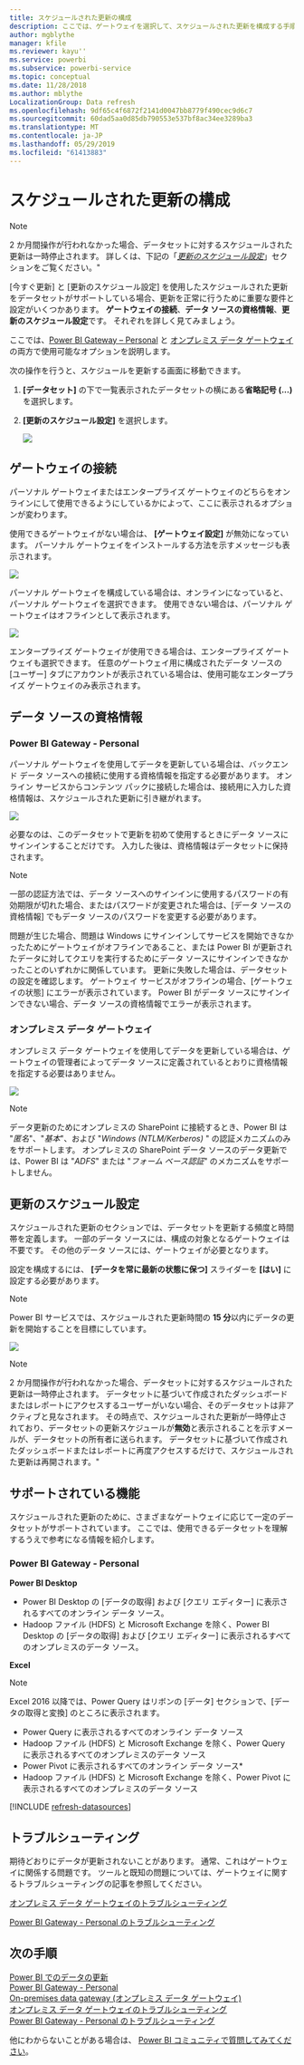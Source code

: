 ```yaml
---
title: スケジュールされた更新の構成
description: ここでは、ゲートウェイを選択して、スケジュールされた更新を構成する手順を説明します。
author: mgblythe
manager: kfile
ms.reviewer: kayu''
ms.service: powerbi
ms.subservice: powerbi-service
ms.topic: conceptual
ms.date: 11/28/2018
ms.author: mblythe
LocalizationGroup: Data refresh
ms.openlocfilehash: 9df65c4f6872f2141d0047bb8779f490cec9d6c7
ms.sourcegitcommit: 60dad5aa0d85db790553e537bf8ac34ee3289ba3
ms.translationtype: MT
ms.contentlocale: ja-JP
ms.lasthandoff: 05/29/2019
ms.locfileid: "61413883"
---
```

# <a name="configuring-scheduled-refresh"></a>スケジュールされた更新の構成

>[!NOTE]
>2 か月間操作が行われなかった場合、データセットに対するスケジュールされた更新は一時停止されます。 詳しくは、下記の「[*更新のスケジュール設定*](#schedule-refresh)」セクションをご覧ください。"
> 
> 

[今すぐ更新] と [更新のスケジュール設定] を使用したスケジュールされた更新をデータセットがサポートしている場合、更新を正常に行うために重要な要件と設定がいくつかあります。 **ゲートウェイの接続**、**データ ソースの資格情報**、**更新のスケジュール設定**です。 それぞれを詳しく見てみましょう。

ここでは、[Power BI Gateway – Personal](service-gateway-personal-mode.md) と [オンプレミス データ ゲートウェイ](service-gateway-onprem.md)の両方で使用可能なオプションを説明します。

次の操作を行うと、スケジュールを更新する画面に移動できます。

1. **[データセット]** の下で一覧表示されたデータセットの横にある**省略記号 (...)** を選択します。
2. **[更新のスケジュール設定]** を選択します。
   
    ![](media/refresh-scheduled-refresh/dataset-menu.png)

## <a name="gateway-connection"></a>ゲートウェイの接続
パーソナル ゲートウェイまたはエンタープライズ ゲートウェイのどちらをオンラインにして使用できるようにしているかによって、ここに表示されるオプションが変わります。

使用できるゲートウェイがない場合は、 **[ゲートウェイ設定]** が無効になっています。 パーソナル ゲートウェイをインストールする方法を示すメッセージも表示されます。

![](media/refresh-scheduled-refresh/gateway-not-configured.png)

パーソナル ゲートウェイを構成している場合は、オンラインになっていると、パーソナル ゲートウェイを選択できます。 使用できない場合は、パーソナル ゲートウェイはオフラインとして表示されます。

![](media/refresh-scheduled-refresh/gateway-connection.png)

エンタープライズ ゲートウェイが使用できる場合は、エンタープライズ ゲートウェイも選択できます。 任意のゲートウェイ用に構成されたデータ ソースの [ユーザー] タブにアカウントが表示されている場合は、使用可能なエンタープライズ ゲートウェイのみ表示されます。

## <a name="data-source-credentials"></a>データ ソースの資格情報
### <a name="power-bi-gateway---personal"></a>Power BI Gateway - Personal
パーソナル ゲートウェイを使用してデータを更新している場合は、バックエンド データ ソースへの接続に使用する資格情報を指定する必要があります。 オンライン サービスからコンテンツ パックに接続した場合は、接続用に入力した資格情報は、スケジュールされた更新に引き継がれます。

![](media/refresh-scheduled-refresh/data-source-credentials-pgw.png)

必要なのは、このデータセットで更新を初めて使用するときにデータ ソースにサインインすることだけです。 入力した後は、資格情報はデータセットに保持されます。

> [!NOTE]
> 一部の認証方法では、データ ソースへのサインインに使用するパスワードの有効期限が切れた場合、またはパスワードが変更された場合は、[データ ソースの資格情報] でもデータ ソースのパスワードを変更する必要があります。
> 
> 

問題が生じた場合、問題は Windows にサインインしてサービスを開始できなかったためにゲートウェイがオフラインであること、または Power BI が更新されたデータに対してクエリを実行するためにデータ ソースにサインインできなかったことのいずれかに関係しています。 更新に失敗した場合は、データセットの設定を確認します。 ゲートウェイ サービスがオフラインの場合、[ゲートウェイの状態] にエラーが表示されています。 Power BI がデータ ソースにサインインできない場合、データ ソースの資格情報でエラーが表示されます。

### <a name="on-premises-data-gateway"></a>オンプレミス データ ゲートウェイ
オンプレミス データ ゲートウェイを使用してデータを更新している場合は、ゲートウェイの管理者によってデータ ソースに定義されているとおりに資格情報を指定する必要はありません。

![](media/refresh-scheduled-refresh/data-source-credentials-egw.png)

> [!NOTE]
> データ更新のためにオンプレミスの SharePoint に接続するとき、Power BI は "*匿名*"、"*基本*"、および "*Windows (NTLM/Kerberos)* " の認証メカニズムのみをサポートします。 オンプレミスの SharePoint データ ソースのデータ更新では、Power BI は "*ADFS*" または "*フォーム ベース認証*" のメカニズムをサポートしません。
> 
> 

## <a name="schedule-refresh"></a>更新のスケジュール設定
スケジュールされた更新のセクションでは、データセットを更新する頻度と時間帯を定義します。 一部のデータ ソースには、構成の対象となるゲートウェイは不要です。 その他のデータ ソースには、ゲートウェイが必要となります。

設定を構成するには、 **[データを常に最新の状態に保つ]** スライダーを **[はい]** に設定する必要があります。

> [!NOTE]
> Power BI サービスでは、スケジュールされた更新時間の **15 分**以内にデータの更新を開始することを目標にしています。
> 
> 

![](media/refresh-scheduled-refresh/scheduled-refresh.png)

> [!NOTE]
> 2 か月間操作が行われなかった場合、データセットに対するスケジュールされた更新は一時停止されます。 データセットに基づいて作成されたダッシュボードまたはレポートにアクセスするユーザーがいない場合、そのデータセットは非アクティブと見なされます。 その時点で、スケジュールされた更新が一時停止されており、データセットの更新スケジュールが**無効**と表示されることを示すメールが、データセットの所有者に送られます。 データセットに基づいて作成されたダッシュボードまたはレポートに再度アクセスするだけで、スケジュールされた更新は再開されます。"
> 
> 

## <a name="whats-supported"></a>サポートされている機能
スケジュールされた更新のために、さまざまなゲートウェイに応じて一定のデータセットがサポートされています。 ここでは、使用できるデータセットを理解するうえで参考になる情報を紹介します。

### <a name="power-bi-gateway---personal"></a>Power BI Gateway - Personal
**Power BI Desktop**

* Power BI Desktop の [データの取得] および [クエリ エディター] に表示されるすべてのオンライン データ ソース。
* Hadoop ファイル (HDFS) と Microsoft Exchange を除く、Power BI Desktop の [データの取得] および [クエリ エディター] に表示されるすべてのオンプレミスのデータ ソース。

**Excel**

> [!NOTE]
> Excel 2016 以降では、Power Query はリボンの [データ] セクションで、[データの取得と変換] のところに表示されます。
> 
> 

* Power Query に表示されるすべてのオンライン データ ソース
* Hadoop ファイル (HDFS) と Microsoft Exchange を除く、Power Query に表示されるすべてのオンプレミスのデータ ソース
* Power Pivot に表示されるすべてのオンライン データ ソース\*
* Hadoop ファイル (HDFS) と Microsoft Exchange を除く、Power Pivot に表示されるすべてのオンプレミスのデータ ソース

<!-- Refresh Data sources-->
[!INCLUDE [refresh-datasources](./includes/refresh-datasources.md)]

## <a name="troubleshooting"></a>トラブルシューティング
期待どおりにデータが更新されないことがあります。 通常、これはゲートウェイに関係する問題です。 ツールと既知の問題については、ゲートウェイに関するトラブルシューティングの記事を参照してください。

[オンプレミス データ ゲートウェイのトラブルシューティング](service-gateway-onprem-tshoot.md)

[Power BI Gateway - Personal のトラブルシューティング](service-admin-troubleshooting-power-bi-personal-gateway.md)

## <a name="next-steps"></a>次の手順
[Power BI でのデータの更新](refresh-data.md)  
[Power BI Gateway - Personal](service-gateway-personal-mode.md)  
[On-premises data gateway (オンプレミス データ ゲートウェイ)](service-gateway-onprem.md)  
[オンプレミス データ ゲートウェイのトラブルシューティング](service-gateway-onprem-tshoot.md)  
[Power BI Gateway - Personal のトラブルシューティング](service-admin-troubleshooting-power-bi-personal-gateway.md)  

他にわからないことがある場合は、 [Power BI コミュニティで質問してみてください](http://community.powerbi.com/)。

